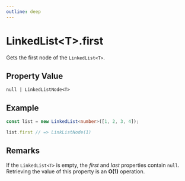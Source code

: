 ```yaml
---
outline: deep
---
```


# ****LinkedList&lt;T&gt;.first****

Gets the first node of the `LinkedList<T>`.

## **Property Value**

`null | LinkedListNode<T>`

## **Example**

```typescript
const list = new LinkedList<number>([1, 2, 3, 4]);

list.first // => LinkListNode(1)
```

## **Remarks**

If the `LinkedList<T>` is empty, the _first_ and _last_ properties contain `null`.
Retrieving the value of this property is an **O(1)** operation.

